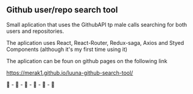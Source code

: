 ## Github user/repo search tool

Small aplication that uses the GithubAPI tp male calls searching for both users and repositories.

The aplication uses React, React-Router, Redux-saga, Axios and Styed Components (although it's my first time using it)

The aplication can be foun on github pages on the following link 

https://merak1.github.io/luuna-github-search-tool/

🐋 - 🐳 - 🐋 - 🐳 - 🐋 - 🐳
